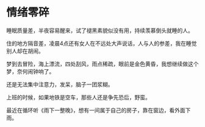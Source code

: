 # 情绪零碎

睡眠质量差，半夜容易醒来，试了褪黑素貌似没有用，持续羡慕倒头就睡的人。

住的地方隔音差，凌晨4点还有女人在不远处大声说话，人与人的参差，我在睡觉别人却在胡闹。

梦到去冒险，海上漂流，四处刮风，雨点稀疏，眼前是金色黄昏，我想继续做这个梦，奈何闹钟响了。

还是无法集中注意力，发呆，脑子一团浆糊。

上班的时候，如果地铁是空车，那些人还是争先恐后，野蛮。

最近在循环听《雨下一整晚》，想有一间属于自己的房子，靠在窗边，看外面下雨。